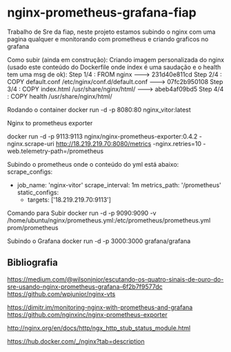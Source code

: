 # nginx-prometheus-grafana-fiap
Trabalho de Sre da fiap, neste projeto estamos subindo o nginx com uma pagina qualquer e monitorando com prometheus e criando graficos no grafana


Como subir (ainda em construção):
Criando imagem personalizada do nginx (usado este conteúdo do Dockerfile onde índex é uma saudação e o health tem uma msg de ok):
Step 1/4 : FROM nginx
 ---> 231d40e811cd
Step 2/4 : COPY default.conf /etc/nginx/conf.d/default.conf
 ---> 07fc2b950108
Step 3/4 : COPY index.html /usr/share/nginx/html/
 ---> abeb4af09bd5
Step 4/4 : COPY health /usr/share/nginx/html/

Rodando o container
docker run -d -p 8080:80 nginx_vitor:latest



Nginx to prometheus exporter

docker run -d -p 9113:9113 nginx/nginx-prometheus-exporter:0.4.2 -nginx.scrape-uri http://18.219.219.70:8080/metrics -nginx.retries=10 -web.telemetry-path=/prometheus


Subindo o prometheus onde o conteúdo do yml está abaixo:
scrape_configs:
  - job_name: 'nginx-vitor'
    scrape_interval: 1m
    metrics_path: '/prometheus'
    static_configs:
      - targets: ['18.219.219.70:9113']

Comando para Subir
docker run -d -p 9090:9090 -v /home/ubuntu/nginx/prometheus.yml:/etc/prometheus/prometheus.yml prom/prometheus

Subindo o Grafana
docker run -d -p 3000:3000 grafana/grafana

## Bibliografia
https://medium.com/@wilsonjnior/escutando-os-quatro-sinais-de-ouro-do-sre-usando-nginx-prometheus-grafana-6f2b7f9577dc
https://github.com/wpjunior/nginx-vts


https://dimitr.im/monitoring-nginx-with-prometheus-and-grafana
https://github.com/nginxinc/nginx-prometheus-exporter

http://nginx.org/en/docs/http/ngx_http_stub_status_module.html

https://hub.docker.com/_/nginx?tab=description
